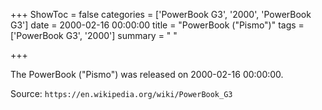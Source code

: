 +++
ShowToc = false
categories = ['PowerBook G3', '2000', 'PowerBook G3']
date = 2000-02-16 00:00:00
title = "PowerBook (\"Pismo\")"
tags = ['PowerBook G3', '2000']
summary = " "

+++

The PowerBook ("Pismo") was released on 2000-02-16 00:00:00.

Source: `https://en.wikipedia.org/wiki/PowerBook_G3`
